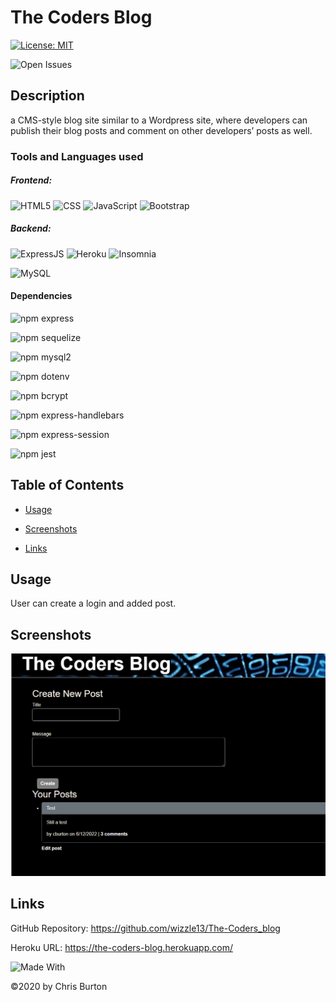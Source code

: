 
  # The Coders Blog
  [![License: MIT](https://img.shields.io/badge/License-MIT-lightgrey.svg)](https://opensource.org/licenses/MIT)

  ![Open Issues](https://img.shields.io/github/issues-raw/wizzle13/The-Coders-Blog?style=plastic)
  
  ## Description
  a CMS-style blog site similar to a Wordpress site, where developers can publish their blog posts and comment on other developers’ posts as well.

  ### Tools and Languages used
  ##### Frontend:
![HTML5](https://img.shields.io/badge/HTML5-E34F26?style=plastic&logo=html5&logoColor=white)
![CSS](https://img.shields.io/badge/CSS3-1572B6?style=plastic&logo=css3&logoColor=white)
![JavaScript](https://img.shields.io/badge/-JavaScript-F7DF1E?style=plastic&logo=Javascript&logoColor=white)
![Bootstrap](https://img.shields.io/badge/Bootstrap-563D7C?plastic&logo=bootstrap&logoColor=white)
  
##### Backend:
![ExpressJS](https://img.shields.io/badge/Express.js-404D59?style=plastic)
![Heroku](https://img.shields.io/badge/Heroku-430098?style=plastic&logo=heroku&logoColor=white)
![Insomnia](https://img.shields.io/badge/Insomnia-4000BF?style=plastic&logo=insomnia&logoColor=white)

![MySQL](https://img.shields.io/badge/MySQL-005C84?style=plastic&logo=mysql&logoColor=white)

#### Dependencies
![npm express](https://img.shields.io/npm/v/express?label=express&style=plastic)

![npm sequelize](https://img.shields.io/npm/v/sequelize?label=sequelize&style=plastic)

![npm mysql2](https://img.shields.io/npm/v/mysql2?label=mysql2&style=plastic)

![npm dotenv](https://img.shields.io/npm/v/dotenv?label=dotenv&style=plastic)


![npm bcrypt](https://img.shields.io/npm/v/bcrypt?label=bcrypt&style=plastic)

![npm express-handlebars](https://img.shields.io/npm/v/express-handlebars?label=express-handlebars&style=plastic)

![npm express-session](https://img.shields.io/npm/v/express-session?label=express-session&style=plastic)

![npm jest](https://img.shields.io/npm/v/jest?label=jest&style=plastic)

  ## Table of Contents
  
  - [Usage](#usage)
  - [Screenshots](#screenshots)
  
  
  - [Links](#links)
  
  


  ## Usage
User can create a login and added post.
    

  ## Screenshots
  <img src = "./public/images/screenshot1.png">

  

  

  ## Links
  GitHub Repository: https://github.com/wizzle13/The-Coders_blog

  Heroku URL: https://the-coders-blog.herokuapp.com/


![Made With](https://img.shields.io/badge/Made%20with-Ultimate%20README%20Generator-blue?style=plastic)

  &copy;2020 by Chris Burton
